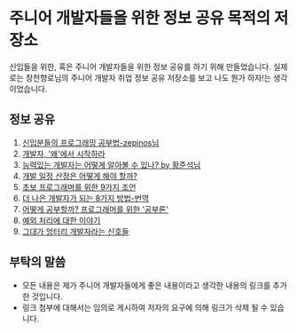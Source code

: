 # 주니어 개발자들을 위한 정보 공유 목적의 저장소 

신입들을 위한, 혹은 주니어 개발자들을 위한 정보 공유를 하기 위해 만들었습니다. 
실제로는 창천향로님의 주니어 개발자 취업 정보 공유 저장소를 보고 나도 뭔가 하자!는 생각이었습니다.

## 정보 공유 

1. [신입분들의 프로그래밍 공부법-zepinos님](https://okky.kr/article/329269)
2. [개발자, '왜'에서 시작하라](http://www.zdnet.co.kr/column/column_view.asp?artice_id=20150309203520)
3. [능력있는 개발자는 어떻게 알아볼 수 있나? by 황준석님](https://okky.kr/article/370719)
4. [개발 일정 산정은 어떻게 해야 할까?](https://ryanpark.me/project-period/)
5. [초보 프로그래머를 위한 9가지 조언](https://jacking75.github.io/learn-programmingsteve-9-words-advice-programming-beginners/)
6. [더 나은 개발자가 되는 8가지 방법-번역](https://medium.com/@mnpk/%EB%B2%88%EC%97%AD-%EB%8D%94-%EB%82%98%EC%9D%80-%EA%B0%9C%EB%B0%9C%EC%9E%90%EA%B0%80-%EB%90%98%EB%8A%94-8-%EA%B0%80%EC%A7%80-%EB%B0%A9%EB%B2%95-45ea6cd70114)
7. [어떻게 공부할까? 프로그래머를 위한 '공부론'](http://rockdrumy.tistory.com/672)
8. [예외 처리에 대한 이야기](http://hamait.tistory.com/712)
9. [그대가 엉터리 개발자라는 신호들](http://www.zdnet.co.kr/column/column_view.asp?artice_id=20141024082051)





## 부탁의 말씀 

* 모든 내용은 제가 주니어 개발자들에게 좋은 내용이라고 생각한 내용의 링크를 추가 한 것입니다. 
* 링크 첨부에 대해서는 임의로 게시하여 저자의 요구에 의해 링크가 삭제 될 수 있습니다.
